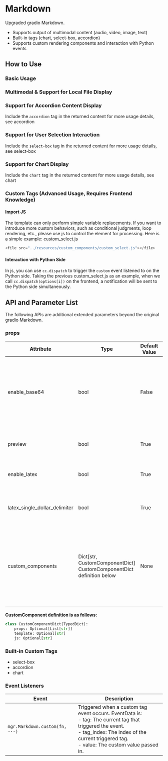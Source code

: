 # Markdown

Upgraded gradio Markdown.

- Supports output of multimodal content (audio, video, image, text)
- Built-in tags (chart, select-box, accordion)
- Supports custom rendering components and interaction with Python events

## How to Use

### Basic Usage

<demo name="basic"></demo>

### Multimodal & Support for Local File Display

<demo name="multimodal"></demo>

### Support for Accordion Content Display

Include the `accordion` tag in the returned content for more usage details, see <tab-link tab="custom_tags/accordion">accordion</tab-link>
<demo name="accordion"></demo>

### Support for User Selection Interaction

Include the `select-box` tag in the returned content for more usage details, see <tab-link tab="custom_tags/select-box">select-box</tab-link>
<demo name="select-box"></demo>

### Support for Chart Display

Include the `chart` tag in the returned content for more usage details, see <tab-link tab="custom_tags/chart">chart</tab-link>
<demo name="chart"></demo>

### Custom Tags (Advanced Usage, Requires Frontend Knowledge)

<demo name="custom-tag"></demo>

#### Import JS

<demo name="custom-tag2"></demo>
The template can only perform simple variable replacements. If you want to introduce more custom behaviors, such as conditional judgments, loop rendering, etc., please use js to control the element for processing. Here is a simple example:
<demo name="custom-tag3">
<demo-suffix>
custom_select.js

```js
<file src="../resources/custom_components/custom_select.js"></file>
```

</demo-suffix>
</demo>

#### Interaction with Python Side

In js, you can use `cc.dispatch` to trigger the `custom` event listened to on the Python side. Taking the previous custom_select.js as an example, when we call `cc.dispatch(options[i])` on the frontend, a notification will be sent to the Python side simultaneously.
<demo name="custom-tag4"></demo>

## API and Parameter List

The following APIs are additional extended parameters beyond the original gradio Markdown.

### props

| Attribute                     | Type                                                                | Default Value | Description                                                                                                |
| ----------------------------- | ------------------------------------------------------------------- | ------------- | ---------------------------------------------------------------------------------------------------------- |
| enable_base64                 | bool                                                                | False         | Whether to support rendering content as base64, since rendering base64 is unsafe, the default is False.    |
| preview                       | bool                                                                | True          | Whether to enable image preview functionality.                                                             |
| enable_latex                  | bool                                                                | True          | Whether to enable LaTeX rendering.                                                                         |
| latex_single_dollar_delimiter | bool                                                                | True          | Whether to enable single dollar delimiter `$` for LaTeX rendering.                                         |
| custom_components             | Dict[str, CustomComponentDict] CustomComponentDict definition below | None          | Supports user-defined custom tags and controls tag rendering styles and triggers Python events through js. |
|                               |

**CustomComponent definition is as follows:**

```python
class CustomComponentDict(TypedDict):
    props: Optional[List[str]]
    template: Optional[str]
    js: Optional[str]
```

### Built-in Custom Tags

- <tab-link tab="custom_tags/select-box">select-box</tab-link>
- <tab-link tab="custom_tags/accordion">accordion</tab-link>
- <tab-link tab="custom_tags/chart">chart</tab-link>

### Event Listeners

| Event                          | Description                                                                                                                                                                                                        |
| ------------------------------ | ------------------------------------------------------------------------------------------------------------------------------------------------------------------------------------------------------------------ |
| `mgr.Markdown.custom(fn, ···)` | Triggered when a custom tag event occurs. EventData is: <br/> - tag: The current tag that triggered the event.<br/> - tag_index: The index of the current triggered tag.<br/> - value: The custom value passed in. |
